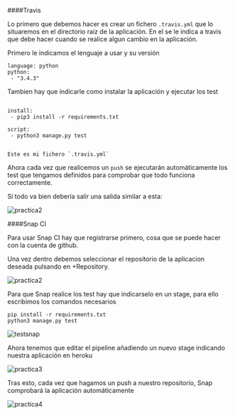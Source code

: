 ####Travis

Lo primero que debemos hacer es crear un fichero `.travis.yml` que lo situaremos en el directorio raíz de la aplicación. En el se le indica a travis que debe hacer cuando se realice algun cambio en la aplicación.

Primero le indicamos el lenguaje a usar y su versión

~~~
language: python
python:
 - "3.4.3"
~~~

Tambien hay que indicarle como instalar la aplicación y ejecutar los test

~~~

install:
 - pip3 install -r requirements.txt

script:
 - python3 manage.py test 


Este es mi fichero `.travis.yml`

~~~

Ahora cada vez que realicemos un `push` se ejecutarán automáticamente los test que tengamos definidos para comprobar que todo funciona correctamente.

Si todo va bien debería salir una salida similar a esta:

![practica2](http://i1045.photobucket.com/albums/b460/Alejandro_Casado/practica2_zps7yrt4cjk.png)


####Snap CI

Para usar Snap CI hay que registrarse primero, cosa que se puede hacer con la cuenta de github.

Una vez dentro debemos seleccionar el repositorio de la aplicacion deseada pulsando en +Repository.

![practica2](http://i1045.photobucket.com/albums/b460/Alejandro_Casado/Practica3/practica3_zpsj9ls4qwd.png)

Para que Snap realice los test hay que indicarselo en un stage, para ello escribimos los comandos necesarios

~~~
pip install -r requirements.txt
python3 manage.py test
~~~

![testsnap](http://i1045.photobucket.com/albums/b460/Alejandro_Casado/Practica3/testsnap_zpsnkrfsbtb.png)


Ahora tenemos que editar el pipeline añadiendo un nuevo stage indicando nuestra aplicación en heroku

![practica3](http://i1045.photobucket.com/albums/b460/Alejandro_Casado/Practica3/pracitca4_zpscqwz3u3n.png)

Tras esto, cada vez que hagamos un push a nuestro repositorio, Snap comprobará la aplicación automáticamente

![practica4](http://i1045.photobucket.com/albums/b460/Alejandro_Casado/Practica3/practica5_zpsgkktabyi.png)










